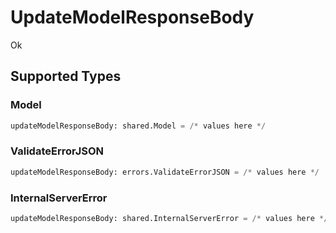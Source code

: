 # UpdateModelResponseBody

Ok


## Supported Types

### Model

```python
updateModelResponseBody: shared.Model = /* values here */
```

### ValidateErrorJSON

```python
updateModelResponseBody: errors.ValidateErrorJSON = /* values here */
```

### InternalServerError

```python
updateModelResponseBody: shared.InternalServerError = /* values here */
```

